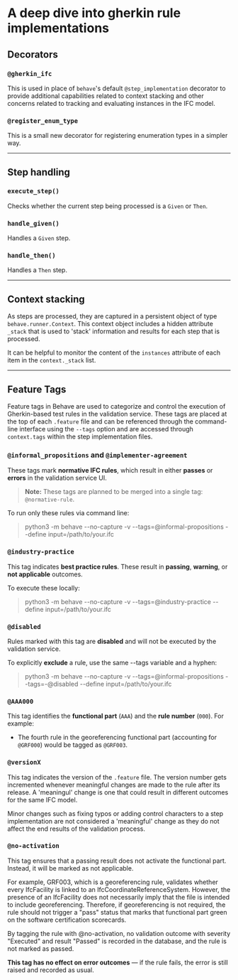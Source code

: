 # A deep dive into gherkin rule implementations

## Decorators

### `@gherkin_ifc`

This is used in place of `behave`'s default `@step_implementation` decorator
to provide additional capabilities related to context stacking and other concerns
related to tracking and evaluating instances in the IFC model.

### `@register_enum_type`

This is a small new decorator for registering enumeration types in a simpler way.

---
## Step handling

### `execute_step()`

Checks whether the current step being processed is a `Given` or `Then`.

### `handle_given()`

Handles a `Given` step.

### `handle_then()`

Handles a `Then` step.

---
## Context stacking

As steps are processed, they are captured in a persistent object of type `behave.runner.Context`.
This context object includes a hidden attribute `_stack` that is used to 'stack' information
and results for each step that is processed.

It can be helpful to monitor the content of the `instances` attribute of each item in the 
`context._stack` list.

---

## Feature Tags

Feature tags in Behave are used to categorize and control the execution of Gherkin-based test rules in the validation service. These tags are placed at the top of each `.feature` file and can be referenced through the command-line interface using the `--tags` option and are accessed through `context.tags` within the step implementation files.

### `@informal_propositions` and `@implementer-agreement`

These tags mark **normative IFC rules**, which result in either **passes** or **errors** in the validation service UI.

> **Note:** These tags are planned to be merged into a single tag: `@normative-rule`.

To run only these rules via command line:

> python3 -m behave --no-capture -v --tags=@informal-propositions --define input=/path/to/your.ifc

### `@industry-practice`

This tag indicates **best practice rules**. These result in **passing**, **warning**, or **not applicable** outcomes.

To execute these locally:
> python3 -m behave --no-capture -v --tags=@industry-practice --define input=/path/to/your.ifc

### `@disabled`

Rules marked with this tag are **disabled** and will not be executed by the validation service.

To explicitly **exclude** a rule, use the same --tags variable and a hyphen:
> python3 -m behave --no-capture -v --tags=@informal-propositions --tags=-@disabled --define input=/path/to/your.ifc



### `@AAA000`

This tag identifies the **functional part** (`AAA`) and the **rule number** (`000`). For example:

- The fourth rule in the georeferencing functional part (accounting for `@GRF000`) would be tagged as `@GRF003`.


### `@versionX`

This tag indicates the version of the `.feature` file.
The version number gets incremented whenever meaningful changes are made to the rule after its release.
A 'meaningul' change is one that could result in different outcomes for the same IFC model.

Minor changes such as fixing typos or adding control characters to a step implementation
are not considered a 'meaningful' change as they do not affect the end results of the validation process.


### `@no-activation`

This tag ensures that a passing result does not activate the functional part. Instead, it will be marked as not applicable.

For example, GRF003, which is a georeferencing rule, validates whether every IfcFacility is linked to an IfcCoordinateReferenceSystem. However, the presence of an IfcFacility does not necessarily imply that the file is intended to include georeferencing. Therefore, if georeferencing is not required, the rule should not trigger a "pass" status that marks that functional part green on the software certification scorecards.

By tagging the rule with @no-activation, no validation outcome with severity "Executed" and result "Passed" is recorded in the database, and the rule is not marked as passed. 

**This tag has no effect on error outcomes** — if the rule fails, the error is still raised and recorded as usual.
